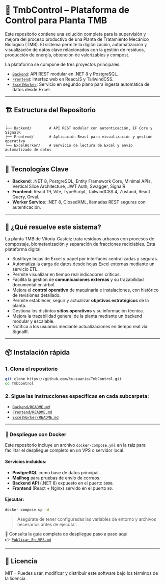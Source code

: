 # 🌱 TmbControl – Plataforma de Control para Planta TMB

Este repositorio contiene una solución completa para la supervisión y mejora del proceso productivo de una Planta de Tratamiento Mecánico Biológico (TMB). El sistema permite la digitalización, automatización y visualización de datos clave relacionados con la gestión de residuos, producción de energía, obtención de valorizables y compost.

La plataforma se compone de tres proyectos principales:

- [`Backend`](./Backend): API REST modular en .NET 8 y PostgreSQL.
- [`Frontend`](./Frontend): Interfaz web en ReactJS y TailwindCSS.
- [`ExcelWorker`](./ExcelWorker): Servicio en segundo plano para ingesta automática de datos desde Excel.

---

## 🏗 Estructura del Repositorio

```
.
├── Backend/        # API REST modular con autenticación, EF Core y SignalR
├── Frontend/       # Aplicación React para visualización y gestión operativa
└── ExcelWorker/    # Servicio de lectura de Excel y envío automatizado de datos
```

---

## 🧱 Tecnologías Clave

- **Backend**: .NET 8, PostgreSQL, Entity Framework Core, Minimal APIs, Vertical Slice Architecture, JWT Auth, Swagger, SignalR.
- **Frontend**: React 19, Vite, TypeScript, TailwindCSS 4, Zustand, React Query, Orval.
- **Worker Service**: .NET 8, ClosedXML, llamadas REST seguras con autenticación.

---

## 🚀 ¿Qué resuelve este sistema?

La planta TMB de Vitoria-Gasteiz trata residuos urbanos con procesos de compostaje, biometanización y separación de fracciones reciclables. Esta plataforma digital:

- Sustituye hojas de Excel y papel por interfaces centralizadas y seguras.
- Automatiza la carga de datos desde hojas Excel externas mediante un servicio ETL.
- Permite visualizar en tiempo real indicadores críticos.
- Facilita la gestión de **comunicaciones externas** y su trazabilidad documental en árbol.
- Mejora el **control operativo** de maquinaria e instalaciones, con histórico de revisiones detallado.
- Permite establecer, seguir y actualizar **objetivos estratégicos** de la planta.
- Gestiona los distintos **sitios operativos** y su información técnica.
- Mejora la trazabilidad general de la planta mediante un backend modular y escalable.
- Notifica a los usuarios mediante actualizaciones en tiempo real vía SignalR.

---

## 📦 Instalación rápida

### 1. Clona el repositorio

```bash
git clone https://github.com/tuusuario/TmbControl.git
cd TmbControl
```

### 2. Sigue las instrucciones específicas en cada subcarpeta:

- [`Backend/README.md`](./Backend/README.md)
- [`Frontend/README.md`](./Frontend/README.md)
- [`ExcelWorker/README.md`](./ExcelWorker/README.md)

---

### 🐳 Despliegue con Docker

Este repositorio incluye un archivo `docker-compose.yml` en la raíz para facilitar el despliegue completo en un VPS o servidor local.

#### Servicios incluidos:

- **PostgreSQL** como base de datos principal.
- **Mailhog** para pruebas de envío de correos.
- **Backend API** (.NET 8) expuesto en el puerto `5000`.
- **Frontend** (React + Nginx) servido en el puerto `80`.

#### Ejecutar:

```bash
docker compose up -d
```

> Asegúrate de tener configuradas las variables de entorno y archivos necesarios antes de ejecutar.

📄 Consulta la guía completa de despliegue paso a paso aquí:  
👉 [`Publicar_En_VPS.md`](./Publicar_En_VPS.md)

---

## 📜 Licencia

MIT – Puedes usar, modificar y distribuir este software bajo los términos de la licencia.
